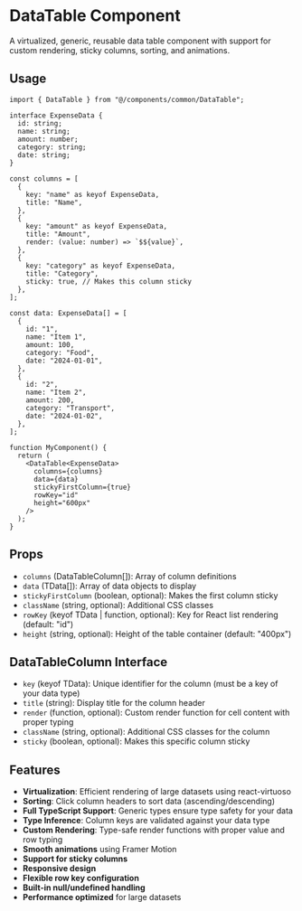 # DataTable Component

A virtualized, generic, reusable data table component with support for custom rendering, sticky columns, sorting, and animations.

## Usage

```tsx
import { DataTable } from "@/components/common/DataTable";

interface ExpenseData {
  id: string;
  name: string;
  amount: number;
  category: string;
  date: string;
}

const columns = [
  {
    key: "name" as keyof ExpenseData,
    title: "Name",
  },
  {
    key: "amount" as keyof ExpenseData,
    title: "Amount",
    render: (value: number) => `$${value}`,
  },
  {
    key: "category" as keyof ExpenseData,
    title: "Category",
    sticky: true, // Makes this column sticky
  },
];

const data: ExpenseData[] = [
  {
    id: "1",
    name: "Item 1",
    amount: 100,
    category: "Food",
    date: "2024-01-01",
  },
  {
    id: "2",
    name: "Item 2",
    amount: 200,
    category: "Transport",
    date: "2024-01-02",
  },
];

function MyComponent() {
  return (
    <DataTable<ExpenseData>
      columns={columns}
      data={data}
      stickyFirstColumn={true}
      rowKey="id"
      height="600px"
    />
  );
}
```

## Props

- `columns` (DataTableColumn<TData>[]): Array of column definitions
- `data` (TData[]): Array of data objects to display
- `stickyFirstColumn` (boolean, optional): Makes the first column sticky
- `className` (string, optional): Additional CSS classes
- `rowKey` (keyof TData | function, optional): Key for React list rendering (default: "id")
- `height` (string, optional): Height of the table container (default: "400px")

## DataTableColumn Interface

- `key` (keyof TData): Unique identifier for the column (must be a key of your data type)
- `title` (string): Display title for the column header
- `render` (function, optional): Custom render function for cell content with proper typing
- `className` (string, optional): Additional CSS classes for the column
- `sticky` (boolean, optional): Makes this specific column sticky

## Features

- **Virtualization**: Efficient rendering of large datasets using react-virtuoso
- **Sorting**: Click column headers to sort data (ascending/descending)
- **Full TypeScript Support**: Generic types ensure type safety for your data
- **Type Inference**: Column keys are validated against your data type
- **Custom Rendering**: Type-safe render functions with proper value and row typing
- **Smooth animations** using Framer Motion
- **Support for sticky columns**
- **Responsive design**
- **Flexible row key configuration**
- **Built-in null/undefined handling**
- **Performance optimized** for large datasets
